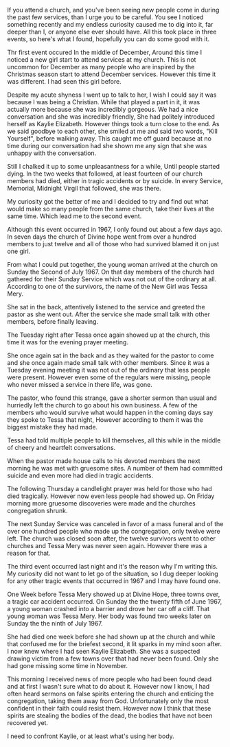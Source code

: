 If you attend a church, and you've been seeing new people come in during the past few services, than I urge you to be careful. You see I noticed something recently and my endless curiosity caused me to dig into it, far deeper than I, or anyone else ever should have. All this took place in three events, so here's what I found, hopefully you can do some good with it.

Thr first event occured In the middle of December, Around this time I noticed a new girl start to attend services at my church. This is not uncommon for December as many people who are inspired by the Christmas season start to attend December services. However this time it was different. I had seen this girl before.

Despite my acute shyness I went up to talk to her, I wish I could say it was because I was being a Christian. While that played a part in it, it was actually more because she was incredibly gorgeous. We had a nice conversation and she was incredibly friendly, She had politely introduced herself as Kaylie Elizabeth. However things took a turn close to the end. As we said goodbye to each other, she smiled at me and said two words, "Kill Yourself", before walking away. This caught me off guard because at no time during our conversation had she shown me any sign that she was unhappy with the conversation. 

Still I chalked it up to some unpleasantness for a while, Until people started dying. In the two weeks that followed, at least fourteen of our church members had died, either in tragic accidents or by suicide. In every Service, Memorial, Midnight Virgil that followed, she was there. 

My curiosity got the better of me and I decided to try and find out what would make so many people from the same church, take their lives at the same time. Which lead me to the second event. 

Although this event occurred in 1967, I only found out about a few days ago. In seven days the church of Divine hope went from over a hundred members to just twelve and all of those who had survived blamed it on just one girl.

From what I could put together, the young woman arrived at the church on Sunday the Second of July 1967.  On that day members of the church had gathered for their Sunday Service which was not out of the ordinary at all. According to one of the survivors, the name of the New Girl was Tessa Mery.

She sat in the back, attentively listened to the service and greeted the pastor as she went out. After the service she made small talk with other members, before finally leaving.

The Tuesday right after Tessa once again showed up at the church, this time it was for the evening prayer meeting.

She once again sat in the back and as they waited for the pastor to come and she once again made small talk with other members. Since it was a Tuesday evening meeting it was not out of the ordinary that less people were present. However even some of the regulars were missing, people who never missed a service in there life, was gone. 

The pastor, who found this strange, gave a shorter sermon than usual and hurriedly left the church to go about his own business. A few of the members who would survive what would happen in the coming days say they spoke to Tessa that night, However according to them it was the biggest mistake they had made.

Tessa had told multiple people to kill themselves, all this while in the middle of cheery and heartfelt conversations. 

When the pastor made house calls to his devoted members the next morning he was met with gruesome sites. A number of them had committed suicide and even more had died in tragic accidents. 

The following Thursday a candlelight prayer was held for those who had died tragically. However now even less people had showed up. On Friday morning more gruesome discoveries were made and the churches congregation shrunk. 

The next Sunday Service was canceled in favor of a mass funeral and of the over one hundred people who made up the congregation, only twelve were left.  The church was closed soon after, the twelve survivors went to other churches and Tessa Mery was never seen again. However there was a reason for that.

The third event occurred last night and it's the reason why I'm writing this. My curiosity did not want to let go of the situation, so I dug deeper looking for any other tragic events that occurred in 1967 and I may have found one.

One Week before Tessa Mery showed up at Divine Hope, three towns over, a tragic car accident occurred. On Sunday the the twenty fifth of June 1967, a young woman crashed into a barrier and drove her car off a cliff. That young woman was Tessa Mery. Her body was found two weeks later on Sunday the the ninth of July 1967.

She had died one week before she had shown up at the church and while that confused me for the briefest second, it lit sparks in my mind soon after. I now knew where I had seen Kaylie Elizabeth. She was a suspected drawing victim from a few towns over that had never been found. Only she had gone missing some time in November.

This morning I received news of more people who had been found dead and at first I wasn't sure what to do about it. However now I know, I had often heard sermons on false spirits entering the church and enticing the congregation, taking them away from God. Unfortunately only the most confident in their faith could resist them. However now I think that these spirits are stealing the bodies of the dead, the bodies that have not been recovered yet.

I need to confront Kaylie, or at least what's using her body.